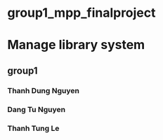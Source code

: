 # group1_mpp_finalproject
# Manage library system
## group1
### Thanh Dung Nguyen
### Dang Tu Nguyen
### Thanh Tung Le
